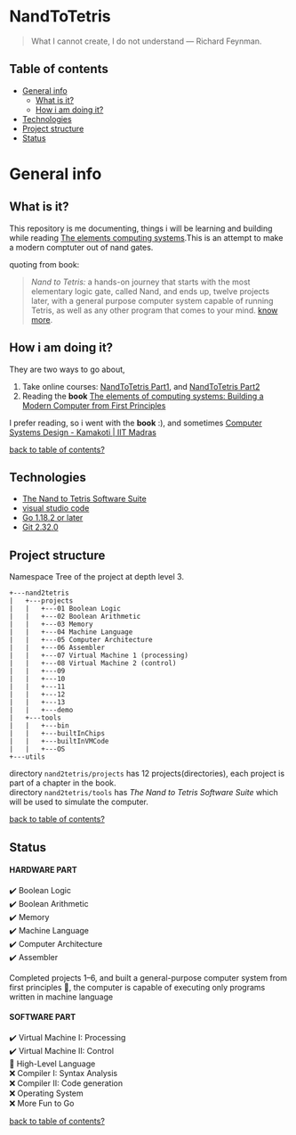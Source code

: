 # NandToTetris

> What I cannot create, I do not understand — Richard Feynman.

## Table of contents
* [General info](#general-info)
    * [What is it?](#what-is-it)
    * [How i am doing it?](#how-i-am-doing-it)
* [Technologies](#technologies)
* [Project structure](#project-structure)
* [Status](#status)


# General info

## What is it?
This repository is me documenting, things i will be learning and building while reading [The elements computing systems](https://mitpress.mit.edu/books/elements-computing-systems).This is an attempt to make a modern comptuter out of nand gates.

quoting from book:
> *Nand to Tetris:* a hands-on journey that starts with the most elementary logic gate, called Nand, and ends up, twelve projects later, with a general  purpose computer system capable of running Tetris, as well as any other
program that comes to your mind. 
[know more](https://www.nand2tetris.org/).


## How i am doing it?
They are two ways to go about,
 1. Take online courses: [NandToTetris Part1](https://www.coursera.org/learn/build-a-computer), and [NandToTetris Part2](https://www.coursera.org/learn/nand2tetris2)
 2. Reading the **book** [The elements of computing systems: Building a Modern Computer from First Principles](https://mitpress.mit.edu/books/elements-computing-systems)

 I prefer reading, so i went with the **book** :), and sometimes [Computer Systems Design - Kamakoti | IIT Madras ](https://www.youtube.com/playlist?list=PLEAYkSg4uSQ0eDa24iKd7qJlsrvr8XcvF)

[back to table of contents?](#table-of-contents)

## Technologies
 * [The Nand to Tetris Software Suite](https://www.nand2tetris.org/software)
 * [visual studio code](https://code.visualstudio.com/)
 * [Go 1.18.2 or later](https://go.dev/)
 * [Git  2.32.0](https://git-scm.com/)

## Project structure
Namespace Tree of the project at depth level 3.

    +---nand2tetris
    |   +---projects
    |   |   +---01 Boolean Logic
    |   |   +---02 Boolean Arithmetic
    |   |   +---03 Memory
    |   |   +---04 Machine Language
    |   |   +---05 Computer Architecture
    |   |   +---06 Assembler
    |   |   +---07 Virtual Machine 1 (processing)
    |   |   +---08 Virtual Machine 2 (control)
    |   |   +---09
    |   |   +---10
    |   |   +---11
    |   |   +---12
    |   |   +---13
    |   |   +---demo
    |   +---tools
    |   |   +---bin
    |   |   +---builtInChips
    |   |   +---builtInVMCode
    |   |   +---OS
    +---utils

directory `nand2tetris/projects` has 12 projects(directories), each project is part of a chapter in the book.\
directory `nand2tetris/tools` has *The Nand to Tetris Software Suite* which will be used to simulate the computer.

[back to table of contents?](#table-of-contents)

## Status
#### HARDWARE PART
✔️  Boolean Logic\
✔️  Boolean Arithmetic\
✔️  Memory\
✔️  Machine Language\
✔️  Computer Architecture\
✔️  Assembler

Completed projects 1–6, and built a general-purpose
computer system from first principles 🙌, the computer is capable of executing only programs written in
machine language  

#### SOFTWARE PART

✔️  Virtual Machine I: Processing\
✔️  Virtual Machine II: Control\
🚧 High-Level Language\
❌ Compiler I: Syntax Analysis\
❌ Compiler II: Code generation\
❌ Operating System\
❌ More Fun to Go

[back to table of contents?](#table-of-contents)
